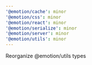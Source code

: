 ```yaml
---
'@emotion/cache': minor
'@emotion/css': minor
'@emotion/react': minor
'@emotion/serialize': minor
'@emotion/server': minor
'@emotion/utils': minor
---
```


Reorganize @emotion/utils types
